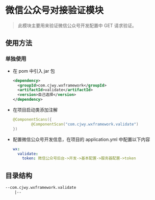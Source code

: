 # 微信公众号对接验证模块

> 此模块主要用来验证微信公众号开发配置中 GET 请求验证。

## 使用方法

### 单独使用

- 在 pom 中引入 jar 包

  ```xml
  <dependency>
  	<groupId>com.cjwy.wxframework</groupId>
  	<artifactId>validate</artifactId>
    <version>自己选择</version>
  </dependency>
  ```

- 在项目启动类添加注解

  ```java
  @ComponentScans({
          @ComponentScan("com.cjwy.wxframework.validate")
  })
  ```

- 配置微信公众号开发信息，在项目的 application.yml 中配置以下内容

  ```yml
  wx:
    validate:
      token: 微信公众号后台->开发->基本配置->服务器配置->token
  ```

## 目录结构

```txt
--com.cjwy.wxframework.validate
	|-- 
```

